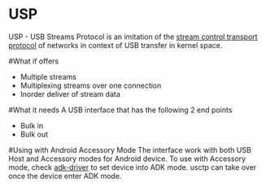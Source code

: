 # USP
USP - USB Streams Protocol is an imitation of the [stream control transport protocol][1] of networks in context of USB transfer in kernel space.

#What if offers
  - Multiple streams
  - Multiplexing streams over one connection
  - Inorder deliver of stream data
  
#What it needs
A USB interface that has the following 2 end points
  - Bulk in
  - Bulk out

#Using with Android Accessory Mode
The interface work with both USB Host and Accessory modes for Android device. To use with Accessory mode, check [adk-driver][2] to set device into ADK mode. usctp can take over once the device enter ADK mode.

[1]: http://en.wikipedia.org/wiki/Stream_Control_Transmission_Protocol
[2]: https://github.com/praveendath92/adk-driver
